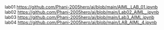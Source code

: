 lab01 https://github.com/Phani-2005hero/ai/blob/main/AIML_LAB_01.ipynb
lab02 https://github.com/Phani-2005hero/ai/blob/main/Lab02_AIML_.ipynb
lab03 https://github.com/Phani-2005hero/ai/blob/main/Lab3_AIML.ipynb
lab04 https://github.com/Phani-2005hero/ai/blob/main/LAB_AIML_4.ipynb
